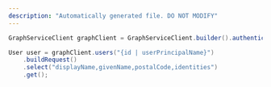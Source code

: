 ```yaml
---
description: "Automatically generated file. DO NOT MODIFY"
---
```

<!-- markdownlint-disable MD041 -->

```java
GraphServiceClient graphClient = GraphServiceClient.builder().authenticationProvider( authProvider ).buildClient();

User user = graphClient.users("{id | userPrincipalName}")
    .buildRequest()
    .select("displayName,givenName,postalCode,identities")
    .get();
```
